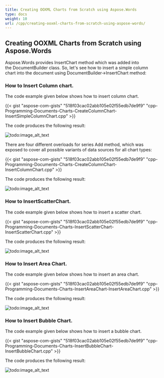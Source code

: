 ```yaml
---
title: Creating OOXML Charts from Scratch using Aspose.Words
type: docs
weight: 10
url: /cpp/creating-ooxml-charts-from-scratch-using-aspose-words/
---
```


## Creating OOXML Charts from Scratch using Aspose.Words

Aspose.Words provides InsertChart method which was added into the DocumentBuilder class. So, let's see how to insert a simple column chart into the document using DocumentBuilder->InsertChart method:

### How to Insert Column chart.

The code example given below shows how to insert column chart.

{{< gist "aspose-com-gists" "518f03cac02abb105e02f55edb7de9f9" "cpp-Programming-Documents-Charts-CreateColumnChart-InsertSimpleColumnChart.cpp" >}}

The code produces the following result:

![todo:image_alt_text](http://i.imgur.com/nWkr86s.png)

There are four different overloads for series Add method, which was exposed to cover all possible variants of data sources for all chart types:



{{< gist "aspose-com-gists" "518f03cac02abb105e02f55edb7de9f9" "cpp-Programming-Documents-Charts-CreateColumnChart-InsertColumnChart.cpp" >}}



The code produces the following result:

![todo:image_alt_text](http://i.imgur.com/U7ylb6t.png)


### How to InsertScatterChart.

The code example given below shows how to insert a scatter chart.

{{< gist "aspose-com-gists" "518f03cac02abb105e02f55edb7de9f9" "cpp-Programming-Documents-Charts-InsertScatterChart-InsertScatterChart.cpp" >}}

The code produces the following result:

![todo:image_alt_text](http://i.imgur.com/35LAqIe.png)


### How to Insert Area Chart.

The code example given below shows how to insert an area chart.

{{< gist "aspose-com-gists" "518f03cac02abb105e02f55edb7de9f9" "cpp-Programming-Documents-Charts-InsertAreaChart-InsertAreaChart.cpp" >}}

The code produces the following result:

![todo:image_alt_text](http://i.imgur.com/wUxVamC.png)


### How to Insert Bubble Chart.

The code example given below shows how to insert a bubble chart.

{{< gist "aspose-com-gists" "518f03cac02abb105e02f55edb7de9f9" "cpp-Programming-Documents-Charts-InsertBubbleChart-InsertBubbleChart.cpp" >}}

The code produces the following result:

![todo:image_alt_text](creating-ooxml-charts-from-scratch-using-aspose-words_1.png)




